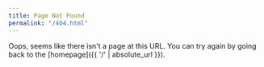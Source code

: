 ```yaml
---
title: Page Not Found
permalink: "/404.html"
---
```


Oops, seems like there isn't a page at this URL. You can try again by going back to the [homepage]({{ '/' | absolute_url }}). 

